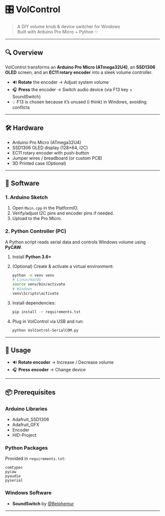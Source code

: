 # 🎛️ VolControl

> A DIY volume knob & device switcher for Windows  
> Built with Arduino Pro Micro + Python ✨

---

## 🔍 Overview

VolControl transforms an **Arduino Pro Micro (ATmega32U4)**, an **SSD1306 OLED** screen, and an **EC11 rotary encoder** into a sleek volume controller.  
- 🔊 **Rotate** the encoder → Adjust system volume  
- 🎧 **Press** the encoder → Switch audio device (via F13 key + SoundSwitch)  
- 💡 F13 is chosen because it’s unused (i think) in Windows, avoiding conflicts

---

## 🛠️ Hardware

- Arduino Pro Micro (ATmega32U4)  
- SSD1306 OLED display (128×64, I2C)  
- EC11 rotary encoder with push-button  
- Jumper wires / breadboard (or custom PCB)
- 3D Printed case (Optional) 

---

## 💾 Software

### 1. Arduino Sketch

1. Open `Main.cpp` in the PlatformIO.  
2. Verify/adjust I2C pins and encoder pins if needed.  
3. Upload to the Pro Micro.

### 2. Python Controller (PC)

A Python script reads serial data and controls Windows volume using **PyCAW**.

1. Install **Python 3.6+**  
2. (Optional) Create & activate a virtual environment:

   ```bash
   python -m venv venv
   # Linux/macOS
   source venv/bin/activate
   # Windows
   venv\Scripts\activate
   ```

3. Install dependencies:

   ```bash
   pip install -r requirements.txt
   ```

4. Plug in VolControl via USB and run:

   ```bash
   python VolControl-SerialCOM.py
   ```

---

## 🚀 Usage

- 🔊 **Rotate encoder** → Increase / Decrease volume  
- 🎧 **Press encoder** → Change device

---

## 📦 Prerequisites

### Arduino Libraries

- Adafruit_SSD1306  
- Adafruit_GFX
- Encoder
- HID-Project

### Python Packages

Provided in `requirements.txt`:

```
comtypes
pycaw
pyaudio
pyserial
```

### Windows Software

- **SoundSwitch** by [@Belphemur](https://github.com/Belphemur/SoundSwitch)

---
